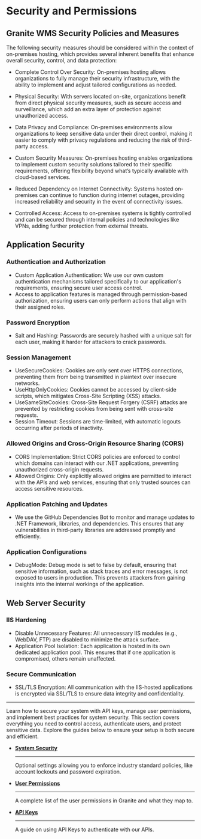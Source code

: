 # Security and Permissions

## Granite WMS Security Policies and Measures
The following security measures should be considered within the context of on-premises hosting, which
provides several inherent benefits that enhance overall security, control, and data protection:

- Complete Control Over Security: On-premises hosting allows organizations to fully manage their security infrastructure, with the ability to implement and adjust tailored configurations as needed.

- Physical Security: With servers located on-site, organizations benefit from direct physical security measures, such as secure access and surveillance, which add an extra layer of protection against unauthorized access.

- Data Privacy and Compliance: On-premises environments allow organizations to keep sensitive data under their direct control, making it easier to comply with privacy regulations and reducing the risk of third-party access.

- Custom Security Measures: On-premises hosting enables organizations to implement custom security solutions tailored to their specific requirements, offering flexibility beyond what’s typically available with cloud-based services.

- Reduced Dependency on Internet Connectivity: Systems hosted on-premises can continue to function during internet outages, providing increased reliability and security in the event of connectivity issues.

- Controlled Access: Access to on-premises systems is tightly controlled and can be secured through internal policies and technologies like VPNs, adding further protection from external threats.

## Application Security
### Authentication and Authorization
- Custom Application Authentication: We use our own custom authentication mechanisms tailored
specifically to our application's requirements, ensuring secure user access control.
- Access to application features is managed through permission-based authorization, ensuring users can
only perform actions that align with their assigned roles.
### Password Encryption
- Salt and Hashing: Passwords are securely hashed with a unique salt for each user, making it harder for
attackers to crack passwords.
### Session Management
- UseSecureCookies: Cookies are only sent over HTTPS connections, preventing them from being
transmitted in plaintext over insecure networks.
- UseHttpOnlyCookies: Cookies cannot be accessed by client-side scripts, which mitigates Cross-Site
Scripting (XSS) attacks.
- UseSameSiteCookies: Cross-Site Request Forgery (CSRF) attacks are prevented by restricting cookies
from being sent with cross-site requests.
- Session Timeout: Sessions are time-limited, with automatic logouts occurring after periods of inactivity.
### Allowed Origins and Cross-Origin Resource Sharing (CORS)
- CORS Implementation: Strict CORS policies are enforced to control which domains can interact with our
.NET applications, preventing unauthorized cross-origin requests.
- Allowed Origins: Only explicitly allowed origins are permitted to interact with the APIs and web services,
ensuring that only trusted sources can access sensitive resources.

### Application Patching and Updates
- We use the GitHub Dependencies Bot to monitor and manage updates to .NET Framework, libraries,
and dependencies. This ensures that any vulnerabilities in third-party libraries are addressed promptly
and efficiently.
### Application Configurations
- DebugMode: Debug mode is set to false by default, ensuring that sensitive information, such as stack
traces and error messages, is not exposed to users in production. This prevents attackers from gaining
insights into the internal workings of the application.
## Web Server Security
### IIS Hardening
- Disable Unnecessary Features: All unnecessary IIS modules (e.g., WebDAV, FTP) are disabled to minimize
the attack surface.
- Application Pool Isolation: Each application is hosted in its own dedicated application pool. This ensures
that if one application is compromised, others remain unaffected.
### Secure Communication
- SSL/TLS Encryption: All communication with the IIS-hosted applications is encrypted via SSL/TLS to
ensure data integrity and confidentiality.

---

Learn how to secure your system with API keys, manage user permissions, and implement best practices for system security. This section covers everything you need to control access, authenticate users, and protect sensitive data. Explore the guides below to ensure your setup is both secure and efficient.

<div class="grid cards" markdown>

 -	[__System Security__](system-security.md)

    ---

    Optional settings allowing you to enforce industry standard policies, like account lockouts and password expiration.

 -	[__User Permissions__](user-permissions.md)

    --- 

    A complete list of the user permissions in Granite and what they map to.

 -	[__API Keys__](api-keys.md) 

    ---

    A guide on using API Keys to authenticate with our APIs.

</div>